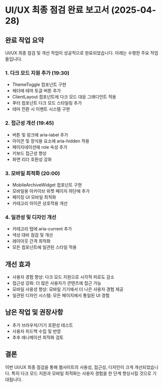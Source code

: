 # UI/UX 최종 점검 완료 보고서 (2025-04-28)

## 완료 작업 요약
UI/UX 최종 점검 및 개선 작업이 성공적으로 완료되었습니다. 아래는 수행한 주요 작업들입니다.

### 1. 다크 모드 지원 추가 (19:30)
- ThemeToggle 컴포넌트 구현
- 헤더에 테마 토글 버튼 추가
- ClientLayout 컴포넌트에 다크 모드 대응 그래디언트 적용
- 푸터 컴포넌트 다크 모드 스타일링 추가
- 테마 전환 시 이벤트 시스템 구현

### 2. 접근성 개선 (19:45)
- 버튼 및 링크에 aria-label 추가
- 아이콘 및 장식용 요소에 aria-hidden 적용
- 페이지네이션에 role 속성 추가
- 키보드 접근성 향상
- 화면 리더 호환성 강화

### 3. 모바일 최적화 (20:00)
- MobileArchiveWidget 컴포넌트 구현
- 모바일용 아카이브 위젯 페이지 하단에 추가
- 페이징 UI 모바일 최적화
- 카테고리 아이콘 상호작용 개선

### 4. 일관성 및 디자인 개선
- 카테고리 탭에 aria-current 추가
- 색상 대비 점검 및 개선
- 레이아웃 간격 최적화
- 모든 컴포넌트에 일관된 스타일 적용

## 개선 효과
- 사용자 경험 향상: 다크 모드 지원으로 시각적 피로도 감소
- 접근성 강화: 더 많은 사용자가 콘텐츠에 접근 가능
- 모바일 사용성 향상: 모바일 기기에서 더 나은 사용자 경험 제공
- 일관된 디자인 시스템: 모든 페이지에서 통일된 UI 경험

## 남은 작업 및 권장사항
- 추가 브라우저/기기 호환성 테스트
- 사용자 피드백 수집 및 반영
- 추후 애니메이션 최적화 검토

## 결론
이번 UI/UX 최종 점검을 통해 웹사이트의 사용성, 접근성, 디자인이 크게 개선되었습니다. 특히 다크 모드 지원과 모바일 최적화는 사용자 경험을 한 단계 향상시킬 것으로 기대됩니다.